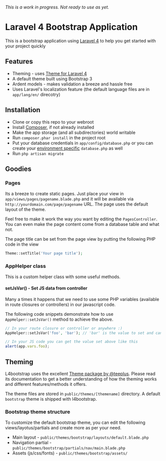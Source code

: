 *This is a work in progress. Not ready to use as yet.*

# Laravel 4 Bootstrap Application

This is a bootstrap application using [Laravel 4](http://laravel.com) to help you get started with your project quickly

## Features

* Theming - uses [Theme for Laravel 4](https://github.com/teepluss/laravel4-theme)
* A default theme built using Bootstrap 3
* Ardent models - makes validation a breeze and hassle free
* Uses Laravel's localization feature (the default language files are in `app/lang/en/` direcotry)


## Installation

* Clone or copy this repo to your webroot
* Install [Composer](https://getcomposer.org/), if not already installed
* Make the app storage (and all subdirectories) world writable
* Run `composer.phar install` in the project root
* Put your database credentials in `app/config/database.php` or you can create your [environment specific](http://laravel.com/docs/configuration#environment-configuration) `database.php` as well
* Run `php artisan migrate`

## Goodies

### Pages

Its a breeze to create static pages. Just place your view in `app/views/pages/pagename.blade.php` and it will be available via `http://yourdomain.com/page/pagename` URL. The page uses the default layout of the theme.

Feel free to make it work the way you want by editing the `PagesController`. You can even make the page content come from a database table and what not.

The page title can be set from the page view by putting the following PHP code in the view

````php
Theme::setTitle('Your page title');
````

### AppHelper class

This is a custom helper class with some useful methods.

#### setJsVar() - Set JS data from controller

Many a times it happens that we need to use some PHP variables (available in route closures or controllers) in our javascript code.

The following code snippets demonstrate how to use `AppHelper::setJsVar()` method to achieve the above.

````php
// In your route closure or controller or anywhere :)
AppHelper::setJsVar('foo', 'bar'); // 'bar' is the value to set and can be a string or an array
````

````javascript
// In your JS code you can get the value set above like this
alert(app.vars.foo);
````

## Theming

L4bootstrap uses the excellent [Theme package by @teeplus](https://github.com/teepluss/laravel4-theme). Please read its documentation to get a better understanding of how the theming works and different features/methods it offers.

The theme files are stored in `public/themes/[themename]` directory. A default `bootstrap` theme is shipped with l4bootstrap.

### Bootstrap theme structure

To customize the default bootstrap theme, you can edit the following views/layotus/partials and create more as per your need.

* Main layout - `public/themes/bootstrap/layouts/default.blade.php`
* Navigation partial - `public/themes/bootstrap/partials/nav/main.blade.php`
* Assets (js/css/fonts) - `public/themes/bootstrap/assets/`